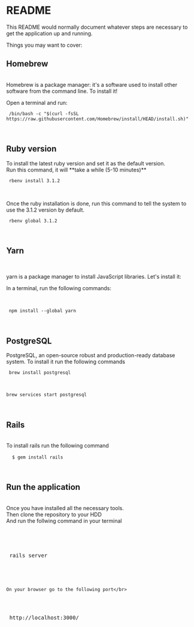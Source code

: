 # README

This README would normally document whatever steps are necessary to get the
application up and running.

Things you may want to cover:
<h2>Homebrew </h2></br>
Homebrew is a package manager: it's a software used to install other software from the command line. To install it!</br>

Open a terminal and run:</br>

<pre><code> /bin/bash -c "$(curl -fsSL https://raw.githubusercontent.com/Homebrew/install/HEAD/install.sh)" </code></pre></br>


 <h2>Ruby version </h2>
To install the latest ruby version and set it as the default version.</br>
Run this command, it will **take a while (5-10 minutes)**</br>

  <pre><code> rbenv install 3.1.2 </code></pre></br>
  Once the ruby installation is done, run this command to tell the system to use the 3.1.2 version by default.</br>
  <pre><code> rbenv global 3.1.2 </code></pre></br>
  
<h2>Yarn </h2></br>
<p> yarn is a package manager to install JavaScript libraries. Let's install it:</br>

In a terminal, run the following commands:</p></br>

<pre><code> npm install --global yarn </code></pre></br>




  
  <h2>PostgreSQL</h2>
  PostgreSQL, an open-source robust and production-ready database system. </b>
  To install it run the following commands </b>
  <pre><code> brew install postgresql </code></pre></br>
  <pre><code>brew services start postgresql </code></pre></br>
  
  <h2>Rails</h2></br>
      To install rails run the following command</br>
  <pre> <code> $ gem install rails </code></pre></br>
  
  
  <h2>Run the application</h2></br>
   Once you have installed all the necessary tools. </br>
   Then clone the repository to your HDD </br>
    And run the follwing command in your terminal <pre></br>
    <pre> rails server </pre></br>
    
    On your browser go to the following port</br>
   <pre> http://localhost:3000/ <pre></br>
    
